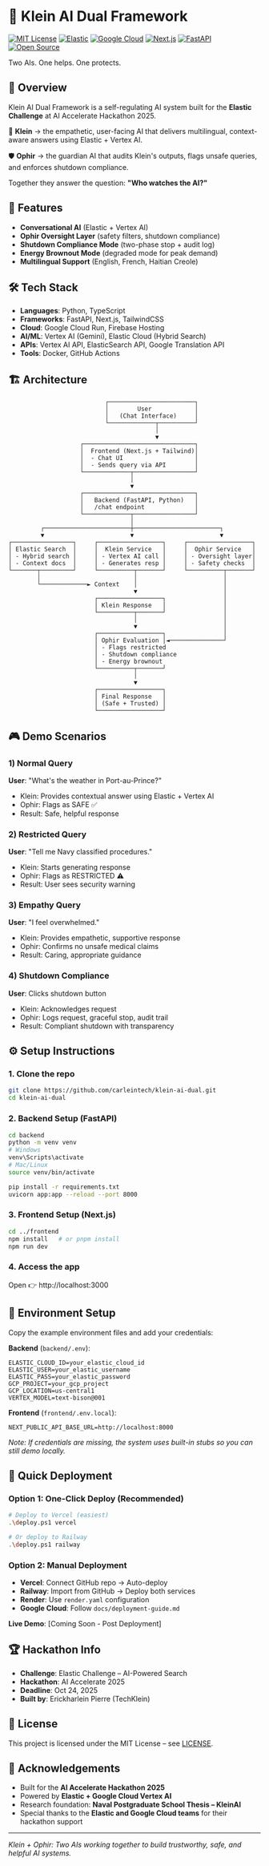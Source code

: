 # 🧠 Klein AI Dual Framework

[![MIT License](https://img.shields.io/badge/License-MIT-green.svg)](https://choosealicense.com/licenses/mit/)
[![Elastic](https://img.shields.io/badge/Elastic-Cloud-00BFB3)](https://www.elastic.co/)
[![Google Cloud](https://img.shields.io/badge/Google%20Cloud-Vertex%20AI-4285F4)](https://cloud.google.com/vertex-ai)
[![Next.js](https://img.shields.io/badge/Next.js-14-black)](https://nextjs.org/)
[![FastAPI](https://img.shields.io/badge/FastAPI-Python-009688)](https://fastapi.tiangolo.com/)
[![Open Source](https://img.shields.io/badge/Open%20Source-%E2%9D%A4-red)](https://opensource.org/)

Two AIs. One helps. One protects.

## 📖 Overview

Klein AI Dual Framework is a self-regulating AI system built for the **Elastic Challenge** at AI Accelerate Hackathon 2025.

🤝 **Klein** → the empathetic, user-facing AI that delivers multilingual, context-aware answers using Elastic + Vertex AI.

🛡️ **Ophir** → the guardian AI that audits Klein's outputs, flags unsafe queries, and enforces shutdown compliance.

Together they answer the question: **"Who watches the AI?"**

## 🚀 Features

- **Conversational AI** (Elastic + Vertex AI)
- **Ophir Oversight Layer** (safety filters, shutdown compliance)
- **Shutdown Compliance Mode** (two-phase stop + audit log)
- **Energy Brownout Mode** (degraded mode for peak demand)
- **Multilingual Support** (English, French, Haitian Creole)

## 🛠️ Tech Stack

- **Languages**: Python, TypeScript
- **Frameworks**: FastAPI, Next.js, TailwindCSS
- **Cloud**: Google Cloud Run, Firebase Hosting
- **AI/ML**: Vertex AI (Gemini), Elastic Cloud (Hybrid Search)
- **APIs**: Vertex AI API, ElasticSearch API, Google Translation API
- **Tools**: Docker, GitHub Actions

## 🏗️ Architecture

```
                           ┌────────────────────────┐
                           │        User            │
                           │   (Chat Interface)     │
                           └─────────────┬──────────┘
                                         │
                                         ▼
                    ┌───────────────────────────────┐
                    │  Frontend (Next.js + Tailwind)│
                    │  - Chat UI                    │
                    │  - Sends query via API        │
                    └─────────────┬─────────────────┘
                                  │
                                  ▼
                    ┌───────────────────────────────┐
                    │   Backend (FastAPI, Python)   │
                    │   /chat endpoint              │
                    └─────────────┬─────────────────┘
                                  │
         ┌────────────────────────┼────────────────────────┐
         ▼                        ▼                        ▼
┌─────────────────┐     ┌──────────────────┐     ┌──────────────────┐
│ Elastic Search  │     │  Klein Service   │     │  Ophir Service   │
│ - Hybrid search │     │ - Vertex AI call │     │ - Oversight layer│
│ - Context docs  │     │ - Generates resp │     │ - Safety checks  │
└───────┬─────────┘     └──────────┬───────┘     └──────────┬───────┘
        │                          │                        │
        └─────────────► Context    │                        │
                                   ▼                        │
                        ┌──────────────────┐                │
                        │ Klein Response   │                │
                        └──────────┬───────┘                │
                                   │                        │
                                   ▼                        │
                        ┌──────────────────┐                │
                        │ Ophir Evaluation │◄───────────────┘
                        │ - Flags restricted
                        │ - Shutdown compliance
                        │ - Energy brownout
                        └──────────┬───────┘
                                   │
                                   ▼
                        ┌──────────────────┐
                        │ Final Response   │
                        │ (Safe + Trusted) │
                        └──────────────────┘
```

## 🎮 Demo Scenarios

### 1) Normal Query

**User**: "What's the weather in Port-au-Prince?"

- Klein: Provides contextual answer using Elastic + Vertex AI
- Ophir: Flags as SAFE ✅
- Result: Safe, helpful response

### 2) Restricted Query

**User**: "Tell me Navy classified procedures."

- Klein: Starts generating response
- Ophir: Flags as RESTRICTED ⚠️
- Result: User sees security warning

### 3) Empathy Query

**User**: "I feel overwhelmed."

- Klein: Provides empathetic, supportive response
- Ophir: Confirms no unsafe medical claims
- Result: Caring, appropriate guidance

### 4) Shutdown Compliance

**User**: Clicks shutdown button

- Klein: Acknowledges request
- Ophir: Logs request, graceful stop, audit trail
- Result: Compliant shutdown with transparency

## ⚙️ Setup Instructions

### 1. Clone the repo

```bash
git clone https://github.com/carleintech/klein-ai-dual.git
cd klein-ai-dual
```

### 2. Backend Setup (FastAPI)

```bash
cd backend
python -m venv venv
# Windows
venv\Scripts\activate
# Mac/Linux
source venv/bin/activate

pip install -r requirements.txt
uvicorn app:app --reload --port 8000
```

### 3. Frontend Setup (Next.js)

```bash
cd ../frontend
npm install   # or pnpm install
npm run dev
```

### 4. Access the app

Open 👉 http://localhost:3000

## 🧪 Environment Setup

Copy the example environment files and add your credentials:

**Backend** (`backend/.env`):

```
ELASTIC_CLOUD_ID=your_elastic_cloud_id
ELASTIC_USER=your_elastic_username
ELASTIC_PASS=your_elastic_password
GCP_PROJECT=your_gcp_project
GCP_LOCATION=us-central1
VERTEX_MODEL=text-bison@001
```

**Frontend** (`frontend/.env.local`):

```
NEXT_PUBLIC_API_BASE_URL=http://localhost:8000
```

_Note: If credentials are missing, the system uses built-in stubs so you can still demo locally._

## 🚀 Quick Deployment

### Option 1: One-Click Deploy (Recommended)

```bash
# Deploy to Vercel (easiest)
.\deploy.ps1 vercel

# Or deploy to Railway
.\deploy.ps1 railway
```

### Option 2: Manual Deployment

- **Vercel**: Connect GitHub repo → Auto-deploy
- **Railway**: Import from GitHub → Deploy both services
- **Render**: Use `render.yaml` configuration
- **Google Cloud**: Follow `docs/deployment-guide.md`

**Live Demo**: [Coming Soon - Post Deployment]

## 🏆 Hackathon Info

- **Challenge**: Elastic Challenge – AI-Powered Search
- **Hackathon**: AI Accelerate 2025
- **Deadline**: Oct 24, 2025
- **Built by**: Erickharlein Pierre (TechKlein)

## 📜 License

This project is licensed under the MIT License – see [LICENSE](LICENSE).

## 🙌 Acknowledgements

- Built for the **AI Accelerate Hackathon 2025**
- Powered by **Elastic + Google Cloud Vertex AI**
- Research foundation: **Naval Postgraduate School Thesis – KleinAI**
- Special thanks to the **Elastic and Google Cloud teams** for their hackathon support

---

_Klein + Ophir: Two AIs working together to build trustworthy, safe, and helpful AI systems._
